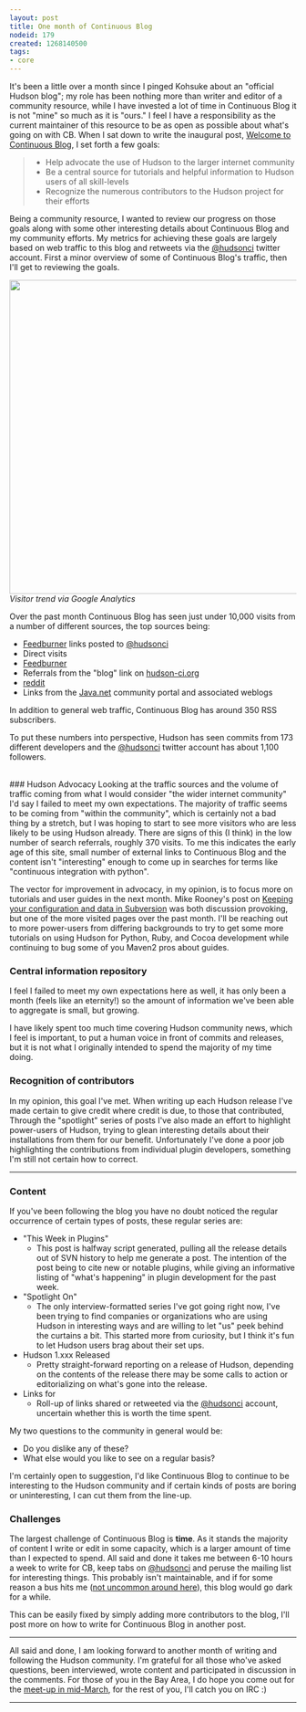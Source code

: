 ```yaml
---
layout: post
title: One month of Continuous Blog
nodeid: 179
created: 1268140500
tags:
- core
---
```

It's been a little over a month since I pinged Kohsuke about an "official Hudson blog"; my role has been nothing more than writer and editor of a community resource, while I have invested a lot of time in Continuous Blog it is not "mine" so much as it is "ours." I feel I have a responsibility as the current maintainer of this resource to be as open as possible about what's going on with CB. When I sat down to write the inaugural post, [Welcome to Continuous Blog](http://blog.hudson-ci.org/content/welcome-continuous-blog), I set forth a few goals:

>    * Help advocate the use of Hudson to the larger internet community
>    * Be a central source for tutorials and helpful information to Hudson users of all skill-levels
>    * Recognize the numerous contributors to the Hudson project for their efforts

Being a community resource, I wanted to review our progress on those goals along with some other interesting details about Continuous Blog and my community efforts. My metrics for achieving these goals are largely based on web traffic to this blog and retweets via the <a id="aptureLink_ExoR9hi6I6" href="http://twitter.com/hudsonci">@hudsonci</a> twitter account. First a minor overview of some of Continuous Blog's traffic, then I'll get to reviewing the goals.


<img src="http://agentdero.cachefly.net/continuousblog/cb_visits.png" width="550"/>
<em>Visitor trend via Google Analytics</em>

Over the past month Continuous Blog has seen just under 10,000 visits from a number of different sources, the top sources being:

* [Feedburner](http://feedburner.google.com/) links posted to <a id="aptureLink_ExoR9hi6I6" href="http://twitter.com/hudsonci">@hudsonci</a>
* Direct visits
* [Feedburner](http://feedburner.google.com/)
* Referrals from the "blog" link on [hudson-ci.org](http://hudson-ci.org)
* [reddit](http://www.reddit.com/domain/hudson-ci.org)
* Links from the [Java.net](http://java.net) community portal and associated weblogs

In addition to general web traffic, Continuous Blog has around 350 RSS subscribers.

To put these numbers into perspective, Hudson has seen commits from 173 different developers and the <a id="aptureLink_ExoR9hi6I6" href="http://twitter.com/hudsonci">@hudsonci</a> twitter account has about 1,100 followers.


<br clear="all"/>
### Hudson Advocacy
Looking at the traffic sources and the volume of traffic coming from what I would consider "the wider internet community" I'd say I failed to meet my own expectations. The majority of traffic seems to be coming from "within the community", which is certainly not a bad thing by a stretch, but I was hoping to start to see more visitors who are less likely to be using Hudson already. There are signs of this (I think) in the low number of search referrals, roughly 370 visits. To me this indicates the early age of this site, small number of external links to Continuous Blog and the content isn't "interesting" enough to come up in searches for terms like "continuous integration with python".

The vector for improvement in advocacy, in my opinion, is to focus more on tutorials and user guides in the next month. Mike Rooney's post on [Keeping your configuration and data in Subversion](http://blog.hudson-ci.org/content/keeping-your-configuration-and-data-subversion) was both discussion provoking, but one of the more visited pages over the past month. I'll be reaching out to more power-users from differing backgrounds to try to get some more tutorials on using Hudson for Python, Ruby, and Cocoa development while continuing to bug some of you Maven2 pros about guides.


### Central information repository
I feel I failed to meet my own expectations here as well, it has only been a month (feels like an eternity!) so the amount of information we've been able to aggregate is small, but growing. 

I have likely spent too much time covering Hudson community news, which I feel is important, to put a human voice in front of commits and releases, but it is not what I originally intended to spend the majority of my time doing.


### Recognition of contributors
In my opinion, this goal I've met. When writing up each Hudson release I've made certain to give credit where credit is due, to those that contributed, Through the "spotlight" series of posts I've also made an effort to highlight power-users of Hudson, trying to glean interesting details about their installations from them for our benefit. Unfortunately I've done a poor job highlighting the contributions from individual plugin developers, something I'm still not certain how to correct.

----

### Content
If you've been following the blog you have no doubt noticed the regular occurrence of certain types of posts, these regular series are:

* "This Week in Plugins"
   * This post is halfway script generated, pulling all the release details out of SVN history to help me generate a post. The intention of the post being to cite new or notable plugins, while giving an informative listing of "what's happening" in plugin development for the past week.
* "Spotlight On"
   * The only interview-formatted series I've got going right now, I've been trying to find companies or organizations who are using Hudson in interesting ways and are willing to let "us" peek behind the curtains a bit. This started more from curiosity, but I think it's fun to let Hudson users brag about their set ups.
* Hudson 1.xxx Released
   * Pretty straight-forward reporting on a release of Hudson, depending on the contents of the release there may be some calls to action or editorializing on what's gone into the release.
* Links for
   * Roll-up of links shared or retweeted via the <a id="aptureLink_ExoR9hi6I6" href="http://twitter.com/hudsonci">@hudsonci</a> account, uncertain whether this is worth the time spent.

My two questions to the community in general would be:

* Do you dislike any of these?
* What else would you like to see on a regular basis?

I'm certainly open to suggestion, I'd like Continuous Blog to continue to be interesting to the Hudson community and if certain kinds of posts are boring or uninteresting, I can cut them from the line-up.

### Challenges
The largest challenge of Continuous Blog is **time**. As it stands the majority of content I write or edit in some capacity, which is a larger amount of time than I expected to spend. All said and done it takes me between 6-10 hours a week to write for CB, keep tabs on <a id="aptureLink_ExoR9hi6I6" href="http://twitter.com/hudsonci">@hudsonci</a> and peruse the mailing list for interesting things. This probably isn't maintainable, and if for some reason a bus hits me ([not uncommon around here](http://www.google.com/search?ie=UTF-8&q=muni+hits+pedestrian)), this blog would go dark for a while.

This can be easily fixed by simply adding more contributors to the blog, I'll post more on how to write for Continuous Blog in another post.

----

All said and done, I am looking forward to another month of writing and following the Hudson community. I'm grateful for all those who've asked questions, been interviewed, wrote content and participated in discussion in the comments. For those of you in the Bay Area, I do hope you come out for the [meet-up in mid-March](http://blog.hudson-ci.org/content/meet-and-hack-alongside-kohsuke-and-co), for the rest of you, I'll catch you on IRC :)

----
